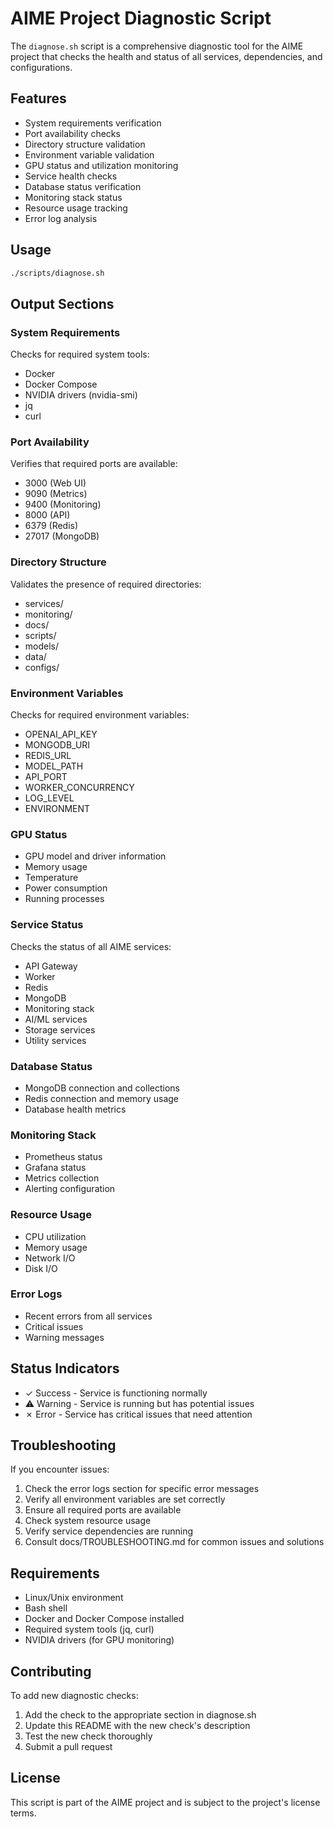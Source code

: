 # AIME Project Diagnostic Script

The `diagnose.sh` script is a comprehensive diagnostic tool for the AIME project that checks the health and status of all services, dependencies, and configurations.

## Features

- System requirements verification
- Port availability checks
- Directory structure validation
- Environment variable validation
- GPU status and utilization monitoring
- Service health checks
- Database status verification
- Monitoring stack status
- Resource usage tracking
- Error log analysis

## Usage

```bash
./scripts/diagnose.sh
```

## Output Sections

### System Requirements
Checks for required system tools:
- Docker
- Docker Compose
- NVIDIA drivers (nvidia-smi)
- jq
- curl

### Port Availability
Verifies that required ports are available:
- 3000 (Web UI)
- 9090 (Metrics)
- 9400 (Monitoring)
- 8000 (API)
- 6379 (Redis)
- 27017 (MongoDB)

### Directory Structure
Validates the presence of required directories:
- services/
- monitoring/
- docs/
- scripts/
- models/
- data/
- configs/

### Environment Variables
Checks for required environment variables:
- OPENAI_API_KEY
- MONGODB_URI
- REDIS_URL
- MODEL_PATH
- API_PORT
- WORKER_CONCURRENCY
- LOG_LEVEL
- ENVIRONMENT

### GPU Status
- GPU model and driver information
- Memory usage
- Temperature
- Power consumption
- Running processes

### Service Status
Checks the status of all AIME services:
- API Gateway
- Worker
- Redis
- MongoDB
- Monitoring stack
- AI/ML services
- Storage services
- Utility services

### Database Status
- MongoDB connection and collections
- Redis connection and memory usage
- Database health metrics

### Monitoring Stack
- Prometheus status
- Grafana status
- Metrics collection
- Alerting configuration

### Resource Usage
- CPU utilization
- Memory usage
- Network I/O
- Disk I/O

### Error Logs
- Recent errors from all services
- Critical issues
- Warning messages

## Status Indicators

- ✓ Success - Service is functioning normally
- ⚠ Warning - Service is running but has potential issues
- ✗ Error - Service has critical issues that need attention

## Troubleshooting

If you encounter issues:

1. Check the error logs section for specific error messages
2. Verify all environment variables are set correctly
3. Ensure all required ports are available
4. Check system resource usage
5. Verify service dependencies are running
6. Consult docs/TROUBLESHOOTING.md for common issues and solutions

## Requirements

- Linux/Unix environment
- Bash shell
- Docker and Docker Compose installed
- Required system tools (jq, curl)
- NVIDIA drivers (for GPU monitoring)

## Contributing

To add new diagnostic checks:

1. Add the check to the appropriate section in diagnose.sh
2. Update this README with the new check's description
3. Test the new check thoroughly
4. Submit a pull request

## License

This script is part of the AIME project and is subject to the project's license terms.
